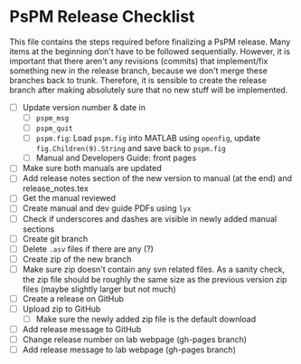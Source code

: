 # PsPM Release Checklist
This file contains the steps required before finalizing a PsPM release. Many items at the
beginning don't have to be followed sequentially. However, it is important that there aren't
any revisions (commits) that implement/fix something new in the release branch, because we
don't merge these branches back to trunk. Therefore, it is sensible to create the
release branch after making absolutely sure that no new stuff will be implemented.

- [ ] Update version number & date in
  - [ ] `pspm_msg`
  - [ ] `pspm_quit`
  - [ ] `pspm.fig`: Load `pspm.fig` into MATLAB using `openfig`, update `fig.Children(9).String` and save back to `pspm.fig`
  - [ ] Manual and Developers Guide: front pages
- [ ] Make sure both manuals are updated
- [ ] Add release notes section of the new version to manual (at the end) and release_notes.tex
- [ ] Get the manual reviewed
- [ ] Create manual and dev guide PDFs using `lyx`
- [ ] Check if underscores and dashes are visible in newly added manual sections
- [ ] Create git branch
- [ ] Delete `.asv` files if there are any (?)
- [ ] Create zip of the new branch
- [ ] Make sure zip doesn't contain any svn related files. As a sanity check, the zip file
should be roughly the same size as the previous version zip files (maybe slightly larger but not much)
- [ ] Create a release on GitHub
- [ ] Upload zip to GitHub
  - [ ] Make sure the newly added zip file is the default download
- [ ] Add release message to GitHub
- [ ] Change release number on lab webpage (gh-pages branch)
- [ ] Add release message to lab webpage (gh-pages branch)
